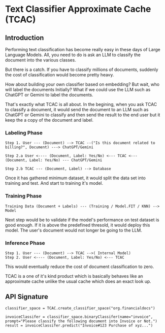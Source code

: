 # Text Classifier Approximate Cache (TCAC)

## Introduction
Performing text classification has become really easy in these days of Large Language Models. All, you need to do is ask an LLM to classify the document into the various classes.

But there is a catch. If you have to classify millions of documents, suddenly the cost of classification would become pretty heavy. 

How about building your own classifier based on embedding? 
But wait, who will label the documents Initially? 
What if we could use the LLM such as ChatGPT or Gemini to label the documents. 

That's exactly what TCAC is all about. In the begining, when you ask TCAC to classify a document, it would send the document to an LLM such as ChatGPT or Gemini to classify and then send the result to the end user but it keep the a copy of the document and label.

### Labeling Phase

    Step 1. User --- (Document) --> TCAC --("Is this document related to billing?", Document) ---> ChatGPT/Gemini

    Step 2.a User <---- (Document, Label: Yes/No) <--- TCAC <--- (Document, Label: Yes/No) --- ChatGPT/Gemini

    Step 2.b TCAC --- (Document, Label) --> Database

Once it has gathered minimum dataset, it would split the data set into training and test. And start to training it's model.

### Training Phase
    Training Data (Document + Labels) --- (Training / Model.FIT / KNN) --> Model

Next step would be to validate if the model's performance on test dataset is good enough. If it is above the predefined thresold, it would deploy this model. The user's document would not longer be going to the LLM.

### Inference Phase

    Step 1. User --- (Document) --> TCAC -->( Internal Model)
    Step 2. User <---- (Document, Label: Yes/No) <--- TCAC 

This would eventually reduce the cost of document classification to zero.

TCAC is a one of it's kind product which is basically behaves like an approximate cache unlike the usual cache which does an exact look up.

## API Signature

```
classifier_space = TCAC.create_classifier_space("org.financialdocs")

invoiceClassifer = classifier_space.binaryClassifer(name="invoice", prompt="Please classify the following document into Invoice or Not.")
result = invoiceClassifer.predict("Invoice#123 Purchase of xyz...")

```


